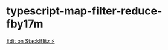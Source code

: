 # typescript-map-filter-reduce-fby17m

[Edit on StackBlitz ⚡️](https://stackblitz.com/edit/typescript-map-filter-reduce-fby17m)